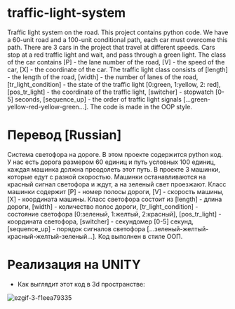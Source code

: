 # traffic-light-system
Traffic light system on the road. This project contains python code. We have a 60-unit road and a 100-unit conditional path, each car must overcome this path. There are 3 cars in the project that travel at different speeds. Cars stop at a red traffic light and wait, and pass through a green light. The class of the car contains [P] - the lane number of the road, [V] - the speed of the car, [X] - the coordinate of the car. The traffic light class consists of [length] - the length of the road, [width] - the number of lanes of the road, [tr_light_condition] - the state of the traffic light [0:green, 1:yellow, 2: red], [pos_tr_light] - the coordinate of the traffic light, [switcher] - stopwatch [0-5] seconds, [sequence_up] - the order of traffic light signals [...green-yellow-red-yellow-green...].
The code is made in the OOP style.
# Перевод [Russian]
Система светофора на дороге. В этом проекте содержится python код. У нас есть дорога размером 60 единиц и путь условных 100 единиц, каждая машинка должна преодолеть этот путь. В проекте 3 машинки, которые едут с разной скоростью. Машинки останавливаются на красный сигнал светофора и ждут, а на зеленый свет проезжают. Класс машинки содержит [P] - номер полосы дороги, [V] - скорость машины, [X] - координата машины. Класс светофора состоит из [length] - длина дороги, [width] - количество полос дороги, [tr_light_condition] - состояние светофора [0:зеленый, 1:желтый, 2:красный], [pos_tr_light] - координата светофора, [switcher] - секундомер [0-5] секунд, [sequence_up] - порядок сигналов светофора [...зеленый-желтый-красный-желтый-зеленый...].
Код выполнен в стиле ООП.
# Реализация на UNITY
- Как выглядит этот код в 3d пространстве:  
  
![ezgif-3-f1eea79335](https://user-images.githubusercontent.com/45320521/193470588-f805b539-19b2-456d-9220-86aae5717022.gif)
